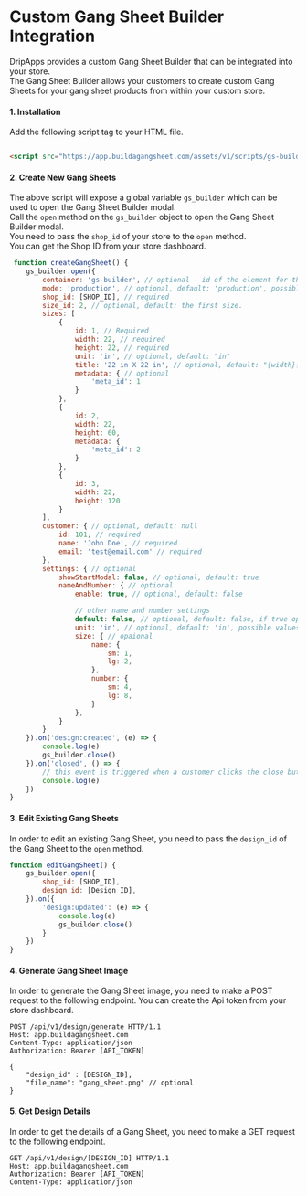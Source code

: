 # Custom Gang Sheet Builder Integration

DripApps provides a custom Gang Sheet Builder that can be integrated into your store. \
The Gang Sheet Builder allows your customers to create custom Gang Sheets for your gang sheet products from within your custom store.

#### 1. Installation

Add the following script tag to your HTML file.

```html

<script src="https://app.buildagangsheet.com/assets/v1/scripts/gs-builder.min.js"></script>
```

#### 2. Create New Gang Sheets

The above script will expose a global variable `gs_builder` which can be used to open the Gang Sheet Builder modal. \
Call the `open` method on the `gs_builder` object to open the Gang Sheet Builder modal. \
You need to pass the `shop_id` of your store to the `open` method. \
You can get the Shop ID from your store dashboard.

```javascript
 function createGangSheet() {
    gs_builder.open({
        container: 'gs-builder', // optional - id of the element for the modal to be rendered in.
        mode: 'production', // optional, default: 'production', possible values: 'production', 'development'
        shop_id: [SHOP_ID], // required
        size_id: 2, // optional, default: the first size.
        sizes: [
            {
                id: 1, // Required
                width: 22, // required
                height: 22, // required
                unit: 'in', // optional, default: "in"
                title: '22 in X 22 in', // optional, default: "{width}{unit} x {height}{unit}"
                metadata: { // optional
                    'meta_id': 1
                }
            },
            {
                id: 2,
                width: 22,
                height: 60,
                metadata: {
                    'meta_id': 2
                }
            },
            {
                id: 3,
                width: 22,
                height: 120
            }
        ],
        customer: { // optional, default: null
            id: 101, // required
            name: 'John Doe', // required
            email: 'test@email.com' // required
        },
        settings: { // optional
            showStartModal: false, // optional, default: true
            nameAndNumber: { // optional
                enable: true, // optional, default: false

                // other name and number settings
                default: false, // optional, default: false, if true opens name and number tool as default
                unit: 'in', // optional, default: 'in', possible values: 'in', 'cm', 'mm' 
                size: { // opaional
                    name: {
                        sm: 1,
                        lg: 2,
                    },
                    number: {
                        sm: 4,
                        lg: 8,
                    }
                },
            }
        }
    }).on('design:created', (e) => {
        console.log(e)
        gs_builder.close()
    }).on('closed', () => {
        // this event is triggered when a customer clicks the close button from the buidler.
        console.log(e)
    })
}
```

#### 3. Edit Existing Gang Sheets

In order to edit an existing Gang Sheet, you need to pass the `design_id` of the Gang Sheet to the `open` method.

```javascript
function editGangSheet() {
    gs_builder.open({
        shop_id: [SHOP_ID],
        design_id: [Design_ID],
    }).on({
        'design:updated': (e) => {
            console.log(e)
            gs_builder.close()
        }
    })
}
```

#### 4. Generate Gang Sheet Image

In order to generate the Gang Sheet image, you need to make a POST request to the following endpoint.
You can create the Api token from your store dashboard.

```http
POST /api/v1/design/generate HTTP/1.1
Host: app.buildagangsheet.com
Content-Type: application/json
Authorization: Bearer [API_TOKEN]

{
    "design_id" : [DESIGN_ID],
    "file_name": "gang_sheet.png" // optional
}
```
 
#### 5. Get Design Details

In order to get the details of a Gang Sheet, you need to make a GET request to the following endpoint.

```http
GET /api/v1/design/[DESIGN_ID] HTTP/1.1
Host: app.buildagangsheet.com
Authorization: Bearer [API_TOKEN]
Content-Type: application/json
```
 

